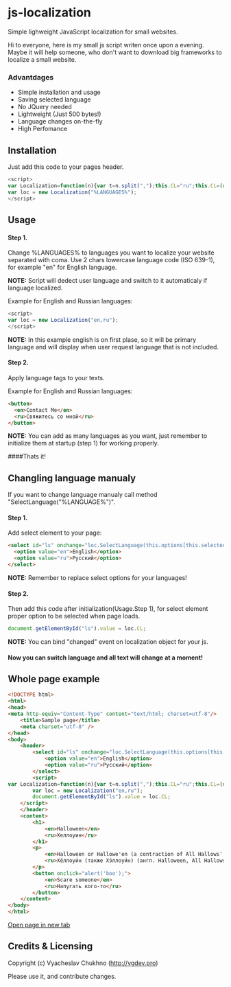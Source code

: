# js-localization
Simple lighweight JavaScript localization for small websites.

Hi to everyone, here is my small js script writen once upon a evening. Maybe it will help someone, who don't want to download big frameworks to localize a small website. 

### Advantdages
* Simple installation and usage
* Saving selected language
* No JQuery needed
* Lightweight (Just 500 bytes!)
* Language changes on-the-fly
* High Perfomance


## Installation

Just add this code to your pages header.

```javascript
<script>
var Localization=function(n){var t=n.split(",");this.CL="ru";this.CL=(navigator.language||navigator.userLanguage).slice(0,2);this.Changed=new Event("changed");this.SelectLanguage=function(n){var r,i,u;try{r=document.getElementById("loc");r!=null&&r.remove();i=document.createElement("style");i.id="loc";u=n+"{display:inline-block;}";t.forEach(function(t){t!=n&&(u+=t+",")});i.innerHTML=u.slice(0,-1)+"{display:none !important;}";document.head.appendChild(i);this.CL=n;localStorage.lang=n;document.dispatchEvent(this.Changed)}catch(f){this.SelectLanguage(t[0])}};localStorage.lang==null?this.SelectLanguage(this.CL):this.SelectLanguage(localStorage.lang)};
var loc = new Localization("%LANGUAGES%");
</script>
```

## Usage

#### Step 1. 
Change %LANGUAGES% to languages you want to localize your website separated with coma. Use 2 chars lowercase language code (ISO 639-1), for example "en" for English language.

**NOTE:** Script will dedect user language and switch to it automaticaly if language localized.

Example for English and Russian languages:
```javascript
<script>
var loc = new Localization("en,ru");
</script>
```

**NOTE:** In this example english is on first plase, so it will be primary language and will display when user request language that is not included.

#### Step 2. 
Apply language tags to your texts.

Example for English and Russian languages:
```html
<button>
  <en>Contact Me</en>
  <ru>Свяжитесь со мной</ru>
</button>
```

**NOTE:** You can add as many languages as you want, just remember to initialize them at startup (step 1) for working properly.

####Thats it!

## Changling language manualy

If you want to change language manualy call method "SelectLanguage("%LANGUAGE%")".

#### Step 1. 
Add select element to your page:

```html
<select id="ls" onchange="loc.SelectLanguage(this.options[this.selectedIndex].value)">
  <option value="en">English</option>
  <option value="ru">Русский</option>
</select>
```

**NOTE:** Remember to replace select options for your languages!

#### Step 2. 
Then add this code after initialization(Usage.Step 1), for select element proper option to be selected when page loads.

```javascript
document.getElementById("ls").value = loc.CL;
```

**NOTE:** You can bind "changed" event on localization object for your js.

#### Now you can switch language and all text will change at a moment!

## Whole page example

```html
<!DOCTYPE html>
<html>
<head>
<meta http-equiv="Content-Type" content="text/html; charset=utf-8"/>
    <title>Sample page</title>
	<meta charset="utf-8" />
</head>
<body>
    <header>
        <select id="ls" onchange="loc.SelectLanguage(this.options[this.selectedIndex].value)">
            <option value="en">English</option>
            <option value="ru">Русский</option>
        </select>
	    <script>
var Localization=function(n){var t=n.split(",");this.CL="ru";this.CL=(navigator.language||navigator.userLanguage).slice(0,2);this.Changed=new Event("changed");this.SelectLanguage=function(n){var r,i,u;try{r=document.getElementById("loc");r!=null&&r.remove();i=document.createElement("style");i.id="loc";u=n+"{display:inline-block;}";t.forEach(function(t){t!=n&&(u+=t+",")});i.innerHTML=u.slice(0,-1)+"{display:none !important;}";document.head.appendChild(i);this.CL=n;localStorage.lang=n;document.dispatchEvent(this.Changed)}catch(f){this.SelectLanguage(t[0])}};localStorage.lang==null?this.SelectLanguage(this.CL):this.SelectLanguage(localStorage.lang)};
        var loc = new Localization("en,ru");
        document.getElementById("ls").value = loc.CL;
    </script>
    </header>
    <content>
        <h1>
            <en>Halloween</en>
            <ru>Хеллоуин</ru>
        </h1>
        <p>
            <en>Halloween or Hallowe'en (a contraction of All Hallows' Evening), also known as Allhalloween, All Hallows' Eve, or All Saints' Eve, is a celebration observed in a number of countries on 31 October, the eve of the Western Christian feast of All Hallows' Day. </en>
            <ru>Хе́ллоуи́н (также Хэ́ллоуи́н) (англ. Halloween, All Hallows' Eve или All Saints' Eve) — современный праздник, восходящий к традициям древних кельтов Ирландии и Шотландии, история которого началась на территории современных Великобритании и Северной Ирландии. </ru>
        </p>
        <button onclick="alert('boo');">
            <en>Scare someone</en>
            <ru>Напугать кого-то</ru>
        </button>
    </content>
</body>
</html>
```
[Open page in new tab](http://htmlpreview.github.io/?https://github.com/vgdevie/js-localization/blob/master/sample.html)

## Credits & Licensing

Copyright (c) Vyacheslav Chukhno (http://vgdev.pro)

Please use it, and contribute changes.

